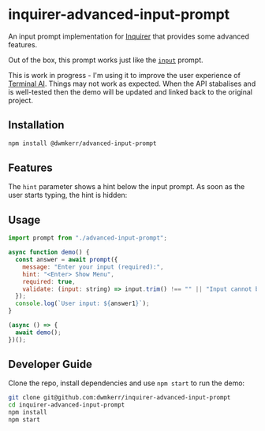# inquirer-advanced-input-prompt

An input prompt implementation for [Inquirer](https://github.com/SBoudrias/Inquirer.js/) that provides some advanced features.

Out of the box, this prompt works just like the [`input`](https://github.com/SBoudrias/Inquirer.js/?tab=readme-ov-file#input) prompt.

This is work in progress - I'm using it to improve the user experience of [Terminal AI](http://github.com/dwmkerr/terminal-ai). Things may not work as expected. When the API stabalises and is well-tested then the demo will be updated and linked back to the original project.

## Installation

```sh
npm install @dwmkerr/advanced-input-prompt
```

## Features

The `hint` parameter shows a hint below the input prompt. As soon as the user starts typing, the hint is hidden:

## Usage

```js
import prompt from "./advanced-input-prompt";

async function demo() {
  const answer = await prompt({
    message: "Enter your input (required):",
    hint: "<Enter> Show Menu",
    required: true,
    validate: (input: string) => input.trim() !== "" || "Input cannot be empty",
  });
  console.log(`User input: ${answer1}`);
}

(async () => {
  await demo();
})();
```

## Developer Guide

Clone the repo, install dependencies and use `npm start` to run the demo:

```bash
git clone git@github.com:dwmkerr/inquirer-advanced-input-prompt
cd inquirer-advanced-input-prompt
npm install
npm start
```

